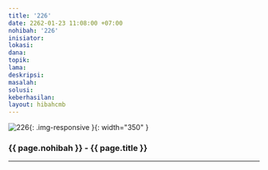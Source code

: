 ```yaml
---
title: '226'
date: 2262-01-23 11:08:00 +07:00
nohibah: '226'
inisiator:
lokasi:
dana:
topik:
lama:
deskripsi:
masalah:
solusi:
keberhasilan:
layout: hibahcmb
---
```


![226](/static/img/hibahcmb/226.png){: .img-responsive }{: width="350" }

### {{ page.nohibah }} - {{ page.title }}

---
